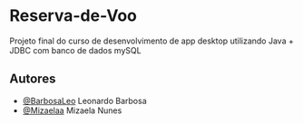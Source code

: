 # Reserva-de-Voo
 Projeto final do curso de desenvolvimento de app desktop utilizando Java + JDBC com banco de dados mySQL

## Autores
- [@BarbosaLeo](https://github.com/BarbosaLeo) Leonardo Barbosa
- [@Mizaelaa](https://github.com/Mizaelaa) Mizaela Nunes
